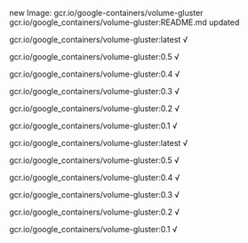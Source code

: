 new Image: gcr.io/google-containers/volume-gluster
gcr.io/google_containers/volume-gluster:README.md updated 

gcr.io/google_containers/volume-gluster:latest √

gcr.io/google_containers/volume-gluster:0.5 √

gcr.io/google_containers/volume-gluster:0.4 √

gcr.io/google_containers/volume-gluster:0.3 √

gcr.io/google_containers/volume-gluster:0.2 √

gcr.io/google_containers/volume-gluster:0.1 √

gcr.io/google_containers/volume-gluster:latest √

gcr.io/google_containers/volume-gluster:0.5 √

gcr.io/google_containers/volume-gluster:0.4 √

gcr.io/google_containers/volume-gluster:0.3 √

gcr.io/google_containers/volume-gluster:0.2 √

gcr.io/google_containers/volume-gluster:0.1 √

